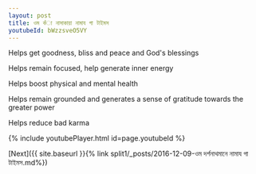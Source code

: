 ```yaml
---
layout: post
title: ওম কঁা নাসাকায়া নামায গা টাইমস
youtubeId: bWzzsveO5VY
---
```

 
 
Helps get goodness, bliss and peace and God's blessings
 
Helps remain focused, help generate inner energy 
 
Helps boost physical and mental health 
 
Helps remain grounded and generates a sense of gratitude towards the greater power 
 
Helps reduce bad karma
 
 
 
 


{% include youtubePlayer.html id=page.youtubeId %}
 
[Next]({{ site.baseurl }}{% link  split1/_posts/2016-12-09-ওম দর্শনাথমানে নামায গা টাইমস.md%})
 
